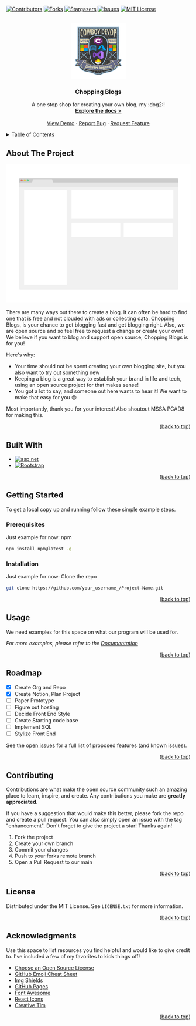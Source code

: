 <a name="readme-top"></a>
[![Contributors][contributors-shield]][contributors-url]
[![Forks][forks-shield]][forks-url]
[![Stargazers][stars-shield]][stars-url]
[![Issues][issues-shield]][issues-url]
[![MIT License][license-shield]][license-url]



<!-- PROJECT LOGO -->
<br />
<div align="center">
  <a href="https://github.com/CowboyDevOps/asp.net-starter-blog">
    <img src="https://github.com/CowboyDevOps/asp.net-starter-blog/blob/main/docs/images/Logo.png" alt="Logo" width="150" height="150">
  </a>

  <h3 align="center">Chopping Blogs</h3>

  <p align="center">
    A one stop shop for creating your own blog, my :dog2:!
    <br />
    <a href="https://github.com/CowboyDevOps/asp.net-starter-blog/tree/main/docs"><strong>Explore the docs »</strong></a>
    <br />
    <br />
    <a href="https://example.com/">View Demo</a>
    ·
    <a href="https://github.com/CowboyDevOps/asp.net-starter-blog/issues">Report Bug</a>
    ·
    <a href="https://github.com/CowboyDevOps/asp.net-starter-blog/issues">Request Feature</a>
  </p>
</div>



<!-- TABLE OF CONTENTS -->
<details>
  <summary>Table of Contents</summary>
  <ol>
    <li>
      <a href="#about-the-project">About The Project</a>
      <ul>
        <li><a href="#built-with">Built With</a></li>
      </ul>
    </li>
    <li>
      <a href="#getting-started">Getting Started</a>
      <ul>
        <li><a href="#prerequisites">Prerequisites</a></li>
        <li><a href="#installation">Installation</a></li>
      </ul>
    </li>
    <li><a href="#usage">Usage</a></li>
    <li><a href="#roadmap">Roadmap</a></li>
    <li><a href="#contributing">Contributing</a></li>
    <li><a href="#license">License</a></li>
    <li><a href="#acknowledgments">Acknowledgments</a></li>
  </ol>
</details>



<!-- ABOUT THE PROJECT -->
## About The Project

[![Product Name Screen Shot][product-screenshot]](https://example.com)

There are many ways out there to create a blog. It can often be hard to find one that is free and not clouded with ads or collecting data. Chopping Blogs, is your chance to get blogging fast and get blogging right. Also, we are open source and so feel free to request a change or create your own! We believe if you want to blog and support open source, Chopping Blogs is for you!

Here's why:
* Your time should not be spent creating your own blogging site, but you also want to try out something new
* Keeping a blog is a great way to establish your brand in life and tech, using an open source project for that makes sense!
* You got a lot to say, and someone out here wants to hear it! We want to make that easy for you :smile:

Most importantly, thank you for your interest! Also shoutout MSSA PCAD8 for making this.

<p align="right">(<a href="#readme-top">back to top</a>)</p>



## Built With

* [![asp.net][asp.net]][asp.net-url]
* [![Bootstrap][Bootstrap.com]][Bootstrap-url]

<p align="right">(<a href="#readme-top">back to top</a>)</p>



<!-- GETTING STARTED -->
## Getting Started

To get a local copy up and running follow these simple example steps.

### Prerequisites

Just example for now:
npm
  ```sh
  npm install npm@latest -g
  ```

### Installation

Just example for now:
Clone the repo
   ```sh
   git clone https://github.com/your_username_/Project-Name.git
   ```

<p align="right">(<a href="#readme-top">back to top</a>)</p>



<!-- USAGE EXAMPLES -->
## Usage

We need examples for this space on what our program will be used for.

_For more examples, please refer to the [Documentation](https://github.com/CowboyDevOps/asp.net-starter-blog/tree/main/docs)_

<p align="right">(<a href="#readme-top">back to top</a>)</p>



<!-- ROADMAP -->
## Roadmap

- [x] Create Org and Repo
- [x] Create Notion, Plan Project
- [ ] Paper Prototype
- [ ] Figure out hosting
- [ ] Decide Front End Style
- [ ] Create Starting code base
- [ ] Implement SQL
- [ ] Stylize Front End

See the [open issues](https://github.com/CowboyDevOps/asp.net-starter-blog/issues) for a full list of proposed features (and known issues).

<p align="right">(<a href="#readme-top">back to top</a>)</p>



<!-- CONTRIBUTING -->
## Contributing

Contributions are what make the open source community such an amazing place to learn, inspire, and create. Any contributions you make are **greatly appreciated**.

If you have a suggestion that would make this better, please fork the repo and create a pull request. You can also simply open an issue with the tag "enhancement".
Don't forget to give the project a star! Thanks again!

1. Fork the project
2. Create your own branch 
3. Commit your changes 
4. Push to your forks remote branch 
5. Open a Pull Request to our main

<p align="right">(<a href="#readme-top">back to top</a>)</p>



<!-- LICENSE -->
## License

Distributed under the MIT License. See `LICENSE.txt` for more information.

<p align="right">(<a href="#readme-top">back to top</a>)</p>



<!-- ACKNOWLEDGMENTS -->
## Acknowledgments

Use this space to list resources you find helpful and would like to give credit to. I've included a few of my favorites to kick things off!

* [Choose an Open Source License](https://choosealicense.com)
* [GitHub Emoji Cheat Sheet](https://www.webpagefx.com/tools/emoji-cheat-sheet)
* [Img Shields](https://shields.io)
* [GitHub Pages](https://pages.github.com)
* [Font Awesome](https://fontawesome.com)
* [React Icons](https://react-icons.github.io/react-icons/search)
* [Creative Tim](https://www.creative-tim.com/product/material-dashboard)

<p align="right">(<a href="#readme-top">back to top</a>)</p>

<!-- MARKDOWN LINKS & IMAGES -->
<!-- https://www.markdownguide.org/basic-syntax/#reference-style-links -->
[contributors-shield]: https://img.shields.io/github/contributors/CowboyDevOps/asp.net-starter-blog.svg?style=for-the-badge
[contributors-url]: https://github.com/CowboyDevOps/asp.net-starter-blog/graphs/contributors
[forks-shield]: https://img.shields.io/github/forks/CowboyDevOps/asp.net-starter-blog.svg?style=for-the-badge
[forks-url]: https://github.com/CowboyDevOps/asp.net-starter-blog/network/members
[stars-shield]: https://img.shields.io/github/stars/CowboyDevOps/asp.net-starter-blog.svg?style=for-the-badge
[stars-url]: https://github.com/CowboyDevOps/asp.net-starter-blog/stargazers
[issues-shield]: https://img.shields.io/github/issues/CowboyDevOps/asp.net-starter-blog.svg?style=for-the-badge
[issues-url]: https://github.com/CowboyDevOps/asp.net-starter-blog/issues
[license-shield]: https://img.shields.io/badge/LICENSE-MIT-green?style=for-the-badge
[license-url]: https://github.com/CowboyDevOps/asp.net-starter-blog/blob/main/docs/LICENSE
[product-screenshot]: https://github.com/CowboyDevOps/asp.net-starter-blog/blob/main/docs/images/screenshot.png
[asp.net]: https://img.shields.io/badge/ASP.NET-512BD4?style=for-the-badge&logo=dotnet&logoColor=white
[asp.net-url]: https://dotnet.microsoft.com/en-us/apps/aspnet
[Bootstrap.com]: https://img.shields.io/badge/Bootstrap-563D7C?style=for-the-badge&logo=bootstrap&logoColor=white
[Bootstrap-url]: https://getbootstrap.com
